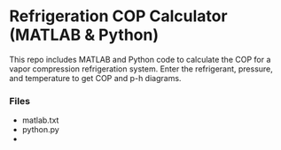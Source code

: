 # Refrigeration COP Calculator (MATLAB & Python)

This repo includes MATLAB and Python code to calculate the COP for a vapor compression refrigeration system. Enter the refrigerant, pressure, and temperature to get COP and p-h diagrams.

### Files
- matlab.txt
- python.py
- 
